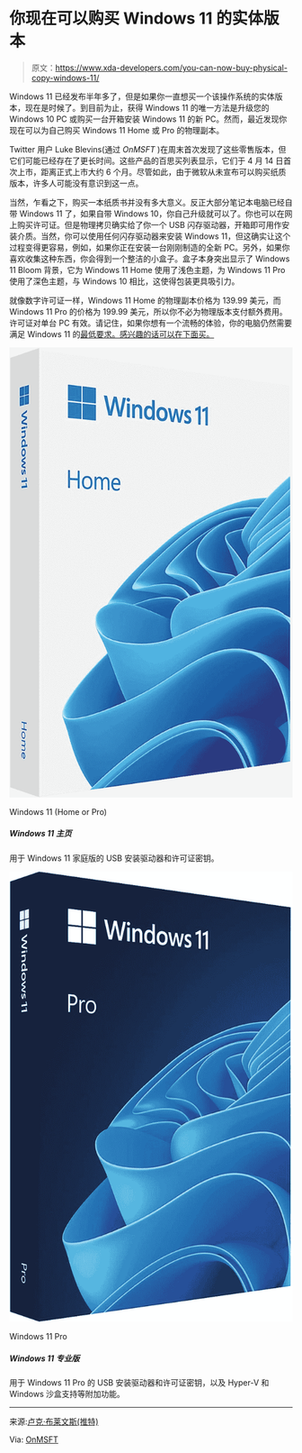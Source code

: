 # 你现在可以购买 Windows 11 的实体版本

> 原文：<https://www.xda-developers.com/you-can-now-buy-physical-copy-windows-11/>

Windows 11 已经发布半年多了，但是如果你一直想买一个该操作系统的实体版本，现在是时候了。到目前为止，获得 Windows 11 的唯一方法是升级您的 Windows 10 PC 或购买一台开箱安装 Windows 11 的新 PC。然而，最近发现你现在可以为自己购买 Windows 11 Home 或 Pro 的物理副本。

Twitter 用户 Luke Blevins(通过 *OnMSFT* )在周末首次发现了这些零售版本，但它们可能已经存在了更长时间。这些产品的百思买列表显示，它们于 4 月 14 日首次上市，距离正式上市大约 6 个月。尽管如此，由于微软从未宣布可以购买纸质版本，许多人可能没有意识到这一点。

当然，乍看之下，购买一本纸质书并没有多大意义。反正大部分笔记本电脑已经自带 Windows 11 了，如果自带 Windows 10，你自己升级就可以了。你也可以在网上购买许可证。但是物理拷贝确实给了你一个 USB 闪存驱动器，开箱即可用作安装介质。当然，你可以使用任何闪存驱动器来安装 Windows 11，但这确实让这个过程变得更容易，例如，如果你正在安装一台刚刚制造的全新 PC。另外，如果你喜欢收集这种东西，你会得到一个整洁的小盒子。盒子本身突出显示了 Windows 11 Bloom 背景，它为 Windows 11 Home 使用了浅色主题，为 Windows 11 Pro 使用了深色主题，与 Windows 10 相比，这使得包装更具吸引力。

就像数字许可证一样，Windows 11 Home 的物理副本价格为 139.99 美元，而 Windows 11 Pro 的价格为 199.99 美元，所以你不必为物理版本支付额外费用。许可证对单台 PC 有效。请记住，如果你想有一个流畅的体验，你的电脑仍然需要满足 Windows 11 的[最低要求。感兴趣的话可以在下面买。](https://www.xda-developers.com/windows-11-minimum-requirements/)

 <picture>![A USB installation drive and license key for Windows 11 Home.](img/cdbab03fd8c51938577b0ed57a15533a.png)</picture> 

Windows 11 (Home or Pro)

##### Windows 11 主页

用于 Windows 11 家庭版的 USB 安装驱动器和许可证密钥。

 <picture>![A USB installation drive and license key for Windows 11 Pro, with additional features like Hyper-V and Windows Sandbox support.](img/f8e3fdec1a8a55c3460c33db8a40835a.png)</picture> 

Windows 11 Pro

##### Windows 11 专业版

用于 Windows 11 Pro 的 USB 安装驱动器和许可证密钥，以及 Hyper-V 和 Windows 沙盒支持等附加功能。

* * *

来源:[卢克·布莱文斯(推特)](https://twitter.com/luke_blevins1/status/1523179821249052672)

Via: [OnMSFT](https://www.onmsft.com/news/windows-11-official-retail-packaging)